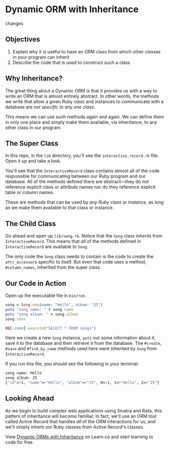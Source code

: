 # Dynamic ORM with Inheritance
changes
## Objectives

1. Explain why it is useful to have an ORM class from which other classes in your program can inherit
2. Describe the code that is used to construct such a class

## Why Inheritance?

The great thing about a Dynamic ORM is that it provides us with a way to write an ORM that is almost entirely abstract. In other words, the methods we write that allow a given Ruby class and instances to communicate with a database are *not specific to any one class*.

This means we can use such methods again and again. We can define them in only one place and simply make them available, via inheritance, to any other class in our program.

## The Super Class

In this repo, in the `lib` directory, you'll see the `interactive_record.rb` file. Open it up and take a look.

You'll see that the `InteractiveRecord` class contains almost all of the code responsible for communicating between our Ruby program and our database. All of the methods defined there are abstract––they do not reference explicit class or attribute names nor do they reference explicit table or column names.

These are methods that can be used by *any Ruby class or instance*, as long as we make them available to that class or instance.

## The Child Class

Go ahead and open up `lib/song.rb`. Notice that the `Song` class *inherits* from `InteractiveRecord`. This means that *all* of the methods defined in `InteractiveRecord` are available to `Song`.

The only code the `Song` class needs to contain is the code to create the `attr_accessor`s specific to itself. But even that code uses a method, `#column_names`, inherited from the super class.

## Our Code in Action

Open up the executable file in `bin/run`.

```ruby
song = Song.new(name: "Hello", album: "25")
puts "song name: " + song.name
puts "song album: " + song.album
song.save

DB[:conn].execute("SELECT * FROM songs")
```

Here we create a new `Song` instance, `puts` out some information about it, save it to the database and then retrieve it from the database. The `#create`, `#save` and `#find_by_name` methods used here were inherited by `Song` from `InteractiveRecord`.

If you run this file, you should see the following in your terminal:

```bash
song name: Hello
song album: 25
{"id"=>1, "name"=>"Hello", "album"=>"25", 0=>1, 1=>"Hello", 2=>"25"}
```

## Looking Ahead

As we begin to build complex web applications using Sinatra and Rails, this pattern of inheritance will become familiar. In fact, we'll use an ORM tool called Active Record that handles *all* of the ORM interactions for us, and we'll simply inherit our Ruby classes from Active Record's classes.

<p data-visibility='hidden'>View <a href='https://learn.co/lessons/dynamic-orm-inheritance'>Dynamic ORMs with Inheritance</a> on Learn.co and start learning to code for free.</p>
